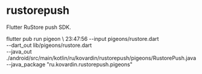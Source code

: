 # rustorepush

Flutter RuStore push SDK.




flutter pub run pigeon \                                                                                                                                                                                            23:47:56
--input pigeons/rustore.dart \
--dart_out lib/pigeons/rustore.dart \
--java_out ./android/src/main/kotlin/ru/kovardin/rustorepush/pigeons/RustorePush.java \
--java_package "ru.kovardin.rustorepush.pigeons"
